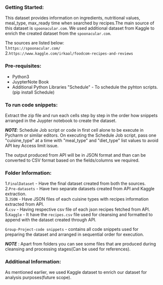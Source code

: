 ### Getting Started:
This dataset provides information on ingredients, nutritional values, meal_type, max_ready time when searched by recipes.The main source of this dataset is `spoonacular.com`. We used additional dataset from Kaggle to enrich the created dataset from the `spoonacular.com`.

The sources are listed below:  
1.`https://spoonacular.com/`  
2.`https://www.kaggle.com/irkaal/foodcom-recipes-and-reviews`

### Pre-requisites:

+ Python3
+ JuypterNote Book
+ Additional Python Libraries "Schedule" - To schedule the pyhton scripts.(pip install Schedule)

### To run code snippets:

Extract the zip file and  run each cells step by step in the order how snippets arranged in the Juypter notebook to create the dataset.

***NOTE***: Schedule Job script or code in first cell alone to be execute in Pycharm or similar editors.
On executing the Schedule Job script, pass one "cuisine_type" at a time with "meal_type" and "diet_type" list values to avoid API key Access limit issue.


The output produced from API will be in JSON format and than can be converted to CSV format based on the fields/columns we required.

### Folder Information:

1.`FinalDataset` - Have the final dataset created from both the sources.  
2.`Pre-datasets` - Have two separate datasets created from API and Kaggle extraction.  
3.`JSON` - Have JSON files of each cuisine types with recipes information extracted from API.  
4.`csv` - Having respective csv file of each json recipes fetched from API.  
5.`Kaggle` - It have the `recipes.csv` file used for cleansing and formatted to append with the dataset created through API.  

`Group-Project-code snippets` - contains all code snippets used for preparing the dataset and arranged in sequential order for execution.  

***NOTE*** : Apart from folders you can see some files that are produced during cleansing and processing stages(Can be used for references). 


### Additional Information:
As mentioned earlier, we used Kaggle dataset to enrich our dataset for analysis purposes(future scope).
